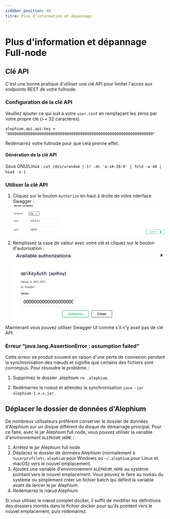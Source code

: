 ```yaml
---
sidebar_position: 40
titre: Plus d'information et dépannage
---
```


# Plus d'information et dépannage Full-node

## Clé API

C'est une bonne pratique d'utiliser une clé API pour limiter l'accès aux endpoints REST de votre fullnode.

### Configuration de la clé API

Veuillez ajouter ce qui suit à votre `user.conf` en remplaçant les zéros par votre propre clé (>= 32 caractères).

```
alephium.api.api-key = "0000000000000000000000000000000000000000000000000000000000000000"
```

Redémarrez votre fullnode pour que cela prenne effet.

#### Génération de la clé API

Sous GNU/Linux : `cat /dev/urandom | tr -dc 'a-zA-Z0-9' | fold -w 48 | head -n 1`

### Utiliser la clé API

1. Cliquez sur le bouton `Authorize` en haut à droite de votre interface Swagger :
   ![full-node-api-key-auth0](media/full-node-api-key-auth0.png)

2. Remplissez la case de valeur avec votre clé et cliquez sur le bouton d'autorisation :
   ![full-node-api-key-auth1](media/full-node-api-key-auth1.png)

Maintenant vous pouvez utiliser Swagger UI comme s'il n'y avait pas de clé API.

### Erreur "java.lang.AssertionError : assumption failed"

Cette erreur se produit souvent en raison d'une perte de connexion pendant la synchronisation des nœuds et signifie que certains des fichiers sont corrompus.
Pour résoudre le problème :

1. Supprimez le dossier .alephium `rm .alephium`.

2. Redémarrez le noeud et attendez la synchronisation `java -jar alephium-1.x.x.jar`.

## Déplacer le dossier de données d'Alephium

De nombreux utilisateurs préfèrent conserver le dossier de données d'Alephium sur un disque différent du disque de démarrage principal. Pour ce faire, avec le jar Alephium full node, vous pouvez utiliser la variable d'environnement `ALEPHIUM_HOME` :

1. Arrêtez le jar Alephium full node
2. Déplacez le dossier de données Alephium (normalement à `%userprofile%\.alephium` pour Windows ou `~/.alephium` pour Linux et macOS) vers le nouvel emplacement.
3. Ajoutez une variable d'environnement `ALEPHIUM_HOME` au système pointant vers le nouvel emplacement. Vous pouvez le faire au niveau du système ou simplement créer un fichier batch qui définit la variable avant de lancer le jar Alephium.
4. Redémarrez le nœud Alephium

Si vous utilisez le nœud complet docker, il suffit de modifier les définitions des dossiers montés dans le fichier docker pour qu'ils pointent vers le nouvel emplacement, puis redémarrez.

